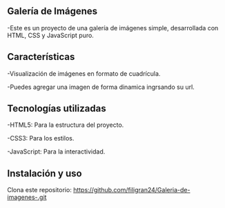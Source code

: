 ## Galería de Imágenes

-Este es un proyecto de una galería de imágenes simple, desarrollada con HTML, CSS y JavaScript puro.

## Características

-Visualización de imágenes en formato de cuadrícula.

-Puedes agregar una imagen de forma dinamica ingrsando su url.


## Tecnologías utilizadas

-HTML5: Para la estructura del proyecto.

-CSS3: Para los estilos.

-JavaScript: Para la interactividad.

## Instalación y uso

Clona este repositorio:
https://github.com/filigran24/Galeria-de-imagenes-.git
